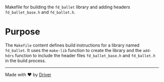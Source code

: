 <!--------------------------------------------------------------------------------->
<!-- IMPORTANT: This file is auto-generated by Driver (https://driver.ai). -------->
<!-- Manual edits may be overwritten on future commits. --------------------------->
<!--------------------------------------------------------------------------------->

Makefile for building the `fd_ballet` library and adding headers `fd_ballet_base.h` and `fd_ballet.h`.

# Purpose
The `Makefile` content defines build instructions for a library named `fd_ballet`. It uses the `make-lib` function to create the library and the `add-hdrs` function to include the header files `fd_ballet_base.h` and `fd_ballet.h` in the build process.

---
Made with ❤️ by [Driver](https://www.driver.ai/)